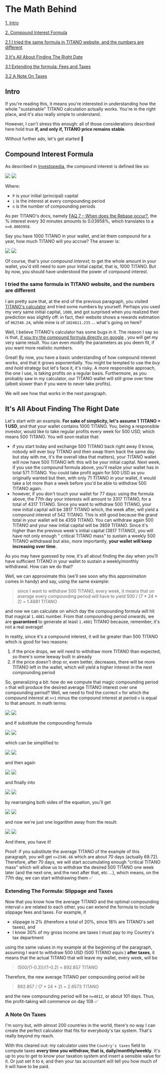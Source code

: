 # The Math Behind

[1. Intro](#intro)

[2. Compound Interest Formula](#compound-interest-formula)

[2.1 I tried the same formula in TITANO website, and the numbers are different](#i-tried-the-same-formula-in-titano-website-and-the-numbers-are-different)

[3  It's All About Finding The Right Date](#its-all-about-finding-the-right-date)

[3.1  Extending the formula: Fees and Taxes](#extending-the-formula-slippage-and-taxes)

[3.2  A Note On Taxes](#a-note-on-taxes)

## Intro

If you're reading this, it means you're interested in understanding how the whole
"sustainable" TITANO calculation actually works. You're in the right place, and it's also really simple to understand.

However, I can't stress this enough: all of those considerations described here hold true **if, and only if, TITANO
price remains stable**.

Without further ado, let's get started :tada:

## Compound Interest Formula

As described in [Investopedia](https://www.investopedia.com/terms/c/compoundinterest.asp), the compound interest is
defined like so:

<img src="https://render.githubusercontent.com/render/math?math=CI%20=%20P%5B(1%2Bi)%5En-1%5D#gh-light-mode-only">
<img src="https://render.githubusercontent.com/render/math?math={\color{white}CI%20=%20P%5B(1%2Bi)%5En-1%5D}#gh-dark-mode-only">

Where:

* `P` is your initial (principal) capital
* `i` is the interest at every compounding period
* `n` is the number of compounding periods

As per TITANO's docs, namely [FAQ 7 – When does the Rebase occur?](https://docs.titano.finance/guide/f.a.q.), the %
interest every 30 minutes amounts to 0.03958%, which translates to a `n=0.0003958`.

Say you have 1000 TITANO in your wallet, and let them compound for a year, how much TITANO will you accrue? The answer
is:

<img src="https://render.githubusercontent.com/render/math?math=CI%20=%20P%5B(1%2B0.0003958)%5E%7B365*24*2%7D-1%5D%20=%201024611.235#gh-light-mode-only">
<img src="https://render.githubusercontent.com/render/math?math={\color{white}CI%20=%20P%5B(1%2B0.0003958)%5E%7B365*24*2%7D-1%5D%20=%201024611.235}#gh-dark-mode-only">

Of course, that's your *compound interest*; to get the whole amount in your wallet, you'd still need to sum your initial
capital, that is, 1000 TITANO. But by now, you should have understood the power of compound interest.

### I tried the same formula in TITANO website, and the numbers are different

I am pretty sure that, at the end of the previous paragraph, you visited
[TITANO's calculator](https://app.titano.finance/#/calculator) and tried some numbers by yourself. Perhaps you used my
very same initial capital, `1000`, and got surprised when you realized their prediction was slightly off: in fact, their
website shows a rewards estimation of `962546.24`, while mine is of `1024611.235` ... what's going on here?

Well, I believe TITANO's calculator has some bugs in it. The reason I say so is that,
[if you try the compound formula directly on google](https://www.google.com/search?q=1000+*+%28%281%2B0.0003958%29%5E%28365*24*2%29-1%29)
, you will get my very same result. You can even modify the parameters as you deem fit, if you want more realistic
numbers.

Great! By now, you have a basic understanding of how compound interest works, and that it grows exponentially. You might
be tempted to use the *buy and hold* strategy but let's face it, it's risky. A more responsible approach, the one I use,
is taking profits on a regular basis. Furthermore, as you probably saw in my calculator, our TITANO wallet will still
grow over time (albeit slower than if you were to never take profits).

We will see how that works in the next paragraph.

## It's All About Finding The Right Date

Let's start with an example. **For sake of simplicity, let's assume 1 TITANO = 1 USD**, and that your wallet contains
1000 TITANO. You, being a responsible investor, would like to take regular profits every week for 500 USD, which means
500 TITANO. You will soon realize that:

* if you start today and exchange 500 TITANO back right away (I know, nobody will ever buy TITANO and then swap them
  back the same day but stay with me, it's the overall idea that matters), your TITANO wallet will now have 500 TITANO
  left: this will be your initial capital. Next week, if you use the compound formula above, you'll realize your wallet
  has in total 571 TITANO. You could take profit again for 500 USD as you originally wanted but then, with only 71
  TITANO in your wallet, it would take a lot more than a week before you'd be able to withdraw 500 TITANO again.
* however, if you don't touch your wallet for 77 days: using the formula above, the 77th day your interests will amount
  to 3317 TITANO, for a total of 4317 TITANO. Since you want to withdraw 500 TITANO, your new initial capital will be
  3817 TITANO which, the week after, will yield a compound interest of 542 TITANO. This is still good because the grand
  total in your wallet will be 4359 TITANO. You can withdraw again 500 TITANO and your new initial capital will be 3859
  TITANO. Since it's higher than the previous week's initial capital (3817 TITANO), you will have not only enough "
  critical TITANO mass" to sustain a weekly 500 TITANO withdrawal but also, more importantly, **your wallet will keep
  increasing over time**.

As you may have guessed by now, it's all about finding the day when you'll have sufficient TITANO in your wallet to
sustain a weekly/monthly withdrawal. How can we do that?

Well, we can approximate this (we'll see soon why this approximation comes in handy) and say, using the same example:

> since I want to withdraw 500 TITANO, every week, it means that *on average* every compounding period will
> have to yield 500 / (7 * 24 * 2) = 1.4881 TITANO

and now we can calculate on which day the compounding formula will hit that magical `1.4881` number. From that
compounding period onwards, we are **guaranteed** to generate at least `1.4881` TITANO because, remember, it's not a
real average!

In reality, since it's a compound interest, it will be greater than 500 TITANO which is good for two reasons:

1. if the price drops, we will need to withdraw more TITANO than expected, so there's some leeway built in already
2. if the price doesn't drop or, even better, decreases, there will be more TITANO left in the wallet, which will yield
   a higher interest in the next compounding period

So, generalizing a bit: how do we compute that magic compounding period `n` that will produce the desired average TITANO
interest over one compounding period? Well, we need to find the correct `n` for which the compound interest at `n+1`
minus the compound interest at period `n` is equal to that amount. In math terms:

<img src="https://render.githubusercontent.com/render/math?math=AVG_%7BTITANO%7D%20=%20CI_%7Bn%2B1%7D-CI_%7Bn%7D#gh-light-mode-only">
<img src="https://render.githubusercontent.com/render/math?math={\color{white}AVG_%7BTITANO%7D%20=%20CI_%7Bn%2B1%7D-CI_%7Bn%7D}#gh-dark-mode-only">

and if substitute the compounding formula

<img src="https://render.githubusercontent.com/render/math?math=AVG_%7BTITANO%7D%20=%20P%5B(1%2B0.0003958)%5E%7Bn%2B1%7D-1%5D-P%5B(1%2B0.0003958)%5E%7Bn%7D-1%5D#gh-light-mode-only">
<img src="https://render.githubusercontent.com/render/math?math={\color{white}AVG_%7BTITANO%7D%20=%20P%5B(1%2B0.0003958)%5E%7Bn%2B1%7D-1%5D-P%5B(1%2B0.0003958)%5E%7Bn%7D-1%5D}#gh-dark-mode-only">

which can be simplified to

<img src="https://render.githubusercontent.com/render/math?math=AVG_%7BTITANO%7D%20=%20P*1.0003958%5E%7Bn%2B1%7D-P*1.0003958%5E%7Bn%7D#gh-light-mode-only">
<img src="https://render.githubusercontent.com/render/math?math={\color{white}AVG_%7BTITANO%7D%20=%20P*1.0003958%5E%7Bn%2B1%7D-P*1.0003958%5E%7Bn%7D}#gh-dark-mode-only">

and then again

<img src="https://render.githubusercontent.com/render/math?math=AVG_%7BTITANO%7D%20=%20P*1.0003958%5En*(1.0003958-1)#gh-light-mode-only">
<img src="https://render.githubusercontent.com/render/math?math={\color{white}AVG_%7BTITANO%7D%20=%20P*1.0003958%5En*(1.0003958-1)}#gh-dark-mode-only">

and finally into

<img src="https://render.githubusercontent.com/render/math?math=AVG_%7BTITANO%7D%20=%20P*1.0003958%5En*0.0003958#gh-light-mode-only">
<img src="https://render.githubusercontent.com/render/math?math={\color{white}AVG_%7BTITANO%7D%20=%20P*1.0003958%5En*0.0003958}#gh-dark-mode-only">

by rearranging both sides of the equation, you'll get

<img src="https://render.githubusercontent.com/render/math?math=1.0003958%5En=%5Cfrac%7BAVG_%7BTITANO%7D%7D%7BP*0.0003958%7D#gh-light-mode-only">
<img src="https://render.githubusercontent.com/render/math?math={\color{white}1.0003958%5En=%5Cfrac%7BAVG_%7BTITANO%7D%7D%7BP*0.0003958%7D}#gh-dark-mode-only">

and now we're just one logarithm away from the result:

<img src="https://render.githubusercontent.com/render/math?math=n=%5Cfrac%7Blog_%7B10%7D%5Cleft%20(%20%5Cfrac%7BAVG_%7BTITANO%7D%7D%7BP*0.0003958%7D%20%5Cright%20)%7D%7Blog_%7B10%7D1.0003958%7D#gh-light-mode-only">
<img src="https://render.githubusercontent.com/render/math?math={\color{white}n=%5Cfrac%7Blog_%7B10%7D%5Cleft%20(%20%5Cfrac%7BAVG_%7BTITANO%7D%7D%7BP*0.0003958%7D%20%5Cright%20)%7D%7Blog_%7B10%7D1.0003958%7D}#gh-dark-mode-only">

And there, you have it!

Proof: if you substitute the average TITANO of the example of this paragraph, you will get `n=3346.66` which are about
70 days (actually 69.72). Therefore, after 70 days, we will start accumulating enough "critical TITANO mass" which will
allow us to withdraw the desired 500 TITANO one week later (and the next one, and the next after that, etc ...), which
means, on the 77th day, we can start withdrawing them :white_check_mark:

### Extending The Formula: Slippage and Taxes

Now that you know how the average TITANO and the optimal compounding interval `n` are related to each other, you can
extend the formula to include slippage fees and taxes. For example, if

* slippage is 2% (therefore a total of 20%, since 18% are TITANO's sell taxes), and
* I know 30% of my gross income are taxes I must pay to my Country's tax department

using the same values in my example at the beginning of the paragraph, assuming I want to withdraw 500 USD (500 TITANO
equiv.) **after taxes**, it means that the actual TITANO that will leave my wallet, every week, will be

> (500/(1-0.3))/(1-0.2) = 892.857 TITANO

Therefore, the new average TITANO per compounding period will be

> 892.857 / (7 * 24 * 2) = 2.6573 TITANO

and the new compounding period will be `n=4812`, or about 101 days. Thus, the profit-taking will commence on day 108
:white_check_mark:

### A Note On Taxes

I'm sorry but, with almost 200 countries in the world, there's no way I can create the perfect calculator that fits for
everybody's tax system. That's really beyond my reach.

With this cleared out: my calculator uses the `Country's taxes` field to compute taxes **every time you withdraw, that
is, daily/monthly/weekly**. It's up to you to get to know your taxation system and insert a sensible value for it. Or
just set it to `0`, and then your tax accountant will tell you how much of it will have to be paid.
